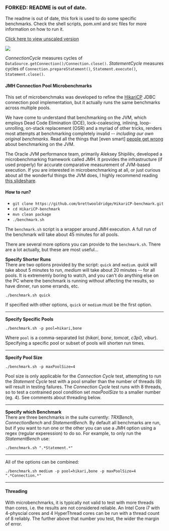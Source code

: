 
### FORKED: README is out of date.

The readme is out of date, this fork is used to do some specific benchmarks.
Check the shell scripts, pom.xml and src files for more information on how to run it.

[Click here to view unscaled version](https://github.com/brettwooldridge/HikariCP-benchmark/blob/master/README.md)

![](https://github.com/brettwooldridge/HikariCP/wiki/Benchmarks.png)

*ConnectionCycle* measures cycles of ``DataSource.getConnection()/Connection.close()``. *StatementCycle* measures cycles of ``Connection.prepareStatement()``, ``Statement.execute()``, ``Statement.close()``.

#### JMH Connection Pool Microbenchmarks

This set of microbenchmaks was developed to refine the [HikariCP](https://github.com/brettwooldridge/HikariCP) JDBC connection pool implementation, but it actually runs the same benchmarks across multiple pools.

We have come to understand that benchmarking on the JVM, which employs Dead Code Elimination (DCE), lock-coalescing, inlining, loop-unrolling, on-stack replacement (OSR) and a myriad of other tricks, renders most attempts at benchmarking completely invalid -- *including our own original benchmarks*.  Read all the things that [even smart] [people get wrong](https://groups.google.com/forum/#!msg/mechanical-sympathy/m4opvy4xq3U/7lY8x8SvHgwJ) about benchmarking on the JVM.

The Oracle JVM performance team, primarily Aleksey Shipilёv, developed a microbenchmarking framework called JMH. It provides the infrastructure (if used properly) for accurate comparative measurement of JVM-based execution.  If you are interested in microbenchmarking at all, or just curious about all the wonderful things the JVM does, I highly recommend reading [this slideshare](http://www.slideshare.net/ConstantineNosovsky/nosovsky-java-microbenchmarking).

#### How to run?
 * ``git clone https://github.com/brettwooldridge/HikariCP-benchmark.git``
 * ``cd HikariCP-benchmark``
 * ``mvn clean package``
 * ``./benchmark.sh``

The ``benchmark.sh`` script is a wrapper around JMH execution.  A full run of the benchmark will take about 45 minutes for all pools.

There are several more options you can provide to the ``benchmark.sh``.  There are a lot actually, but these are most useful...

**Specify Shorter Runs**<br/>
There are two options provided by the script: ``quick`` and ``medium``.  *quick* will take about 5 minutes to run, *medium* will take about 20 minutes -- for all pools.  It is extrememly boring to watch, and you can't do anything else on the PC where the benchmark is running without affecting the results, so have dinner, run some errands, etc.
```
./benchmark.sh quick
```
If specified with other options, ``quick`` or ``medium`` must be the first option.

-----------------------------------------------------------

**Specify Specific Pools**<br/>
```
./benchmark.sh -p pool=hikari,bone
```
Where ``pool`` is a comma-separated list (*hikari*, *bone*, *tomcat*, *c3p0*, *vibur*).  Specifying a specific pool or subset of pools will shorten run times.

-----------------------------------------------------------

**Specify Pool Size**<br/>
```
./benchmark.sh -p maxPoolSize=4
```
Pool size is only applicable for the *Connection Cycle* test, attempting to run the *Statement Cycle* test with a pool smaller than the number of threads (8) will result in testing failures.  The *Connection Cycle* test runs with 8 threads, so to test a contrained pool condition set *maxPoolSize* to a smaller number (eg. 4).  See comments about threading below.

-----------------------------------------------------------
**Specify which Benchmark**<br/>
There are three benchmarks in the suite currently: *TRXBench*,  *ConnectionBench* and *StatementBench*.  By default all benchmarks are run, but if you want to run one or the other you can use a JMH option using a regex (regular experession) to do so.  For example, to only run the *StatementBench* use:
```
./benchmark.sh ".*Statement.*"
```

-----------------------------------------------------------

All of the options can be combined:
```
./benchmark.sh medium -p pool=hikari,bone -p maxPoolSize=4 ".*Connection.*"
```
-----------------------------------------------------------
#### Threading
With microbenchmarks, it is typically not valid to test with more threads than cores, i.e. the results are not considered reliable.  An Intel Core i7 with 4-physcial cores and 4 HyperThread cores can be run with a thread count of 8 reliably.  The further above that number you test, the wider the margin of error.

